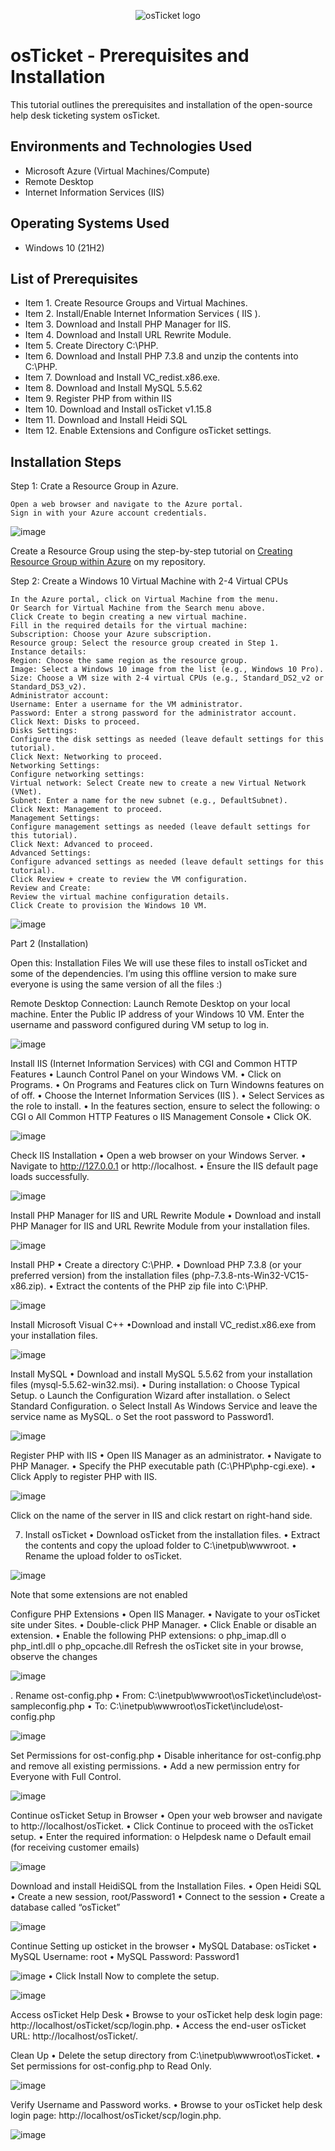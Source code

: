 <p align="center">
<img src="https://i.imgur.com/Clzj7Xs.png" alt="osTicket logo"/>
</p>

<h1>osTicket - Prerequisites and Installation</h1>
This tutorial outlines the prerequisites and installation of the open-source help desk ticketing system osTicket.<br />

<h2>Environments and Technologies Used</h2>

- Microsoft Azure (Virtual Machines/Compute)
- Remote Desktop
- Internet Information Services (IIS)

<h2>Operating Systems Used </h2>

- Windows 10</b> (21H2)

<h2>List of Prerequisites</h2>

- Item 1. Create Resource Groups and Virtual Machines. 
- Item 2. Install/Enable Internet Information Services ( IIS ).
- Item 3. Download and Install PHP Manager for IIS.
- Item 4. Download and Install URL Rewrite Module.
- Item 5. Create Directory C:\PHP.
- Item 6. Download and Install PHP 7.3.8 and unzip the contents into C:\PHP.
- Item 7. Download and Install VC_redist.x86.exe.
- Item 8. Download and Install MySQL 5.5.62
- Item 9. Register PHP from within IIS
- Item 10. Download and Install osTicket v1.15.8
- Item 11. Download and Install Heidi SQL
- Item 12. Enable Extensions and Configure osTicket settings.

<h2>Installation Steps</h2>

Step 1: Crate a Resource Group in Azure.

    Open a web browser and navigate to the Azure portal.
    Sign in with your Azure account credentials.
    
![image](https://github.com/John-Duria/osticket-prereqs/assets/168502429/f1111462-6a76-45f8-946a-1b6bd1a07987)

Create a Resource Group using the step-by-step tutorial on [Creating Resource Group within Azure](https://github.com/John-Duria/Azure---Resource-Group) on my repository.

Step 2: Create a Windows 10 Virtual Machine with 2-4 Virtual CPUs
   
    In the Azure portal, click on Virtual Machine from the menu.
    Or Search for Virtual Machine from the Search menu above.
    Click Create to begin creating a new virtual machine.
    Fill in the required details for the virtual machine:
    Subscription: Choose your Azure subscription.
    Resource group: Select the resource group created in Step 1.
    Instance details:
    Region: Choose the same region as the resource group.
    Image: Select a Windows 10 image from the list (e.g., Windows 10 Pro).
    Size: Choose a VM size with 2-4 virtual CPUs (e.g., Standard_DS2_v2 or Standard_DS3_v2).
    Administrator account:
    Username: Enter a username for the VM administrator.
    Password: Enter a strong password for the administrator account.
    Click Next: Disks to proceed.   
    Disks Settings:
    Configure the disk settings as needed (leave default settings for this tutorial).
    Click Next: Networking to proceed.   
    Networking Settings:
    Configure networking settings:
    Virtual network: Select Create new to create a new Virtual Network (VNet).
    Subnet: Enter a name for the new subnet (e.g., DefaultSubnet).
    Click Next: Management to proceed.
    Management Settings:
    Configure management settings as needed (leave default settings for this tutorial).
    Click Next: Advanced to proceed.
    Advanced Settings:
    Configure advanced settings as needed (leave default settings for this tutorial).
    Click Review + create to review the VM configuration.
    Review and Create:
    Review the virtual machine configuration details.
    Click Create to provision the Windows 10 VM.

![image](https://github.com/John-Duria/osticket-prereqs/assets/168502429/50d476ee-a1db-4dde-a1d8-7322933fbb40)

Part 2 (Installation)

Open this: Installation Files
We will use these files to install osTicket and some of the dependencies. I’m using this offline version to make sure everyone is using the same version of all the files :)

Remote Desktop Connection:
Launch Remote Desktop on your local machine.
Enter the Public IP address of your Windows 10 VM.
Enter the username and password configured during VM setup to log in.

![image](https://github.com/John-Duria/osticket-prereqs/assets/168502429/87c6d8cb-792c-4090-84a5-68fbb4177f75)

Install IIS (Internet Information Services) with CGI and Common HTTP Features
•	Launch Control Panel on your Windows VM.
•	Click on Programs.
•	On Programs and Features click on Turn Windowns features on of off.
•	Choose the Internet Information Services (IIS ).
•	Select Services as the role to install.
•	In the features section, ensure to select the following:
o	CGI
o	All Common HTTP Features
o	IIS Management Console
•	Click OK.

![image](https://github.com/John-Duria/osticket-prereqs/assets/168502429/152f9487-de4a-4568-a0ab-29c746d2b5cb)

Check IIS Installation
•	Open a web browser on your Windows Server.
•	Navigate to http://127.0.0.1 or http://localhost.
•	Ensure the IIS default page loads successfully.

![image](https://github.com/John-Duria/osticket-prereqs/assets/168502429/fd423d6b-fd18-4235-9e63-36db1d777cab)

Install PHP Manager for IIS and URL Rewrite Module
•	Download and install PHP Manager for IIS and URL Rewrite Module from your installation files.

![image](https://github.com/John-Duria/osticket-prereqs/assets/168502429/7d98db84-9476-44b1-8896-845360362b03)

Install PHP
•	Create a directory C:\PHP.
•	Download PHP 7.3.8 (or your preferred version) from the installation files (php-7.3.8-nts-Win32-VC15-x86.zip).
•	Extract the contents of the PHP zip file into C:\PHP.

![image](https://github.com/John-Duria/osticket-prereqs/assets/168502429/87a42dea-2c5e-4013-b06c-445c5d5d2130)

Install Microsoft Visual C++
•Download and install VC_redist.x86.exe from your installation files.

![image](https://github.com/John-Duria/osticket-prereqs/assets/168502429/68b480d1-3cb0-4088-bcdd-e034a49fe61e)

Install MySQL
•	Download and install MySQL 5.5.62 from your installation files (mysql-5.5.62-win32.msi).
•	During installation:
o	Choose Typical Setup.
o	Launch the Configuration Wizard after installation.
o	Select Standard Configuration.
o	Select Install As Windows Service and leave the service name as MySQL.
o	Set the root password to Password1.

![image](https://github.com/John-Duria/osticket-prereqs/assets/168502429/5cdcf660-1caf-4004-91e9-d04805d51af6)

Register PHP with IIS
•	Open IIS Manager as an administrator.
•	Navigate to PHP Manager.
•	Specify the PHP executable path (C:\PHP\php-cgi.exe).
•	Click Apply to register PHP with IIS.

![image](https://github.com/John-Duria/osticket-prereqs/assets/168502429/9c1e2e77-cd4b-4ed6-9693-1a109aab510b)

Click on the name of the server in IIS and click restart on right-hand side.

7. Install osTicket
•	Download osTicket from the installation files.
•	Extract the contents and copy the upload folder to C:\inetpub\wwwroot.
•	Rename the upload folder to osTicket.

![image](https://github.com/John-Duria/osticket-prereqs/assets/168502429/72d3f928-656b-4d80-a98a-0441d3772f79)

Note that some extensions are not enabled

Configure PHP Extensions
•	Open IIS Manager.
•	Navigate to your osTicket site under Sites.
•	Double-click PHP Manager.
•	Click Enable or disable an extension.
•	Enable the following PHP extensions:
o	php_imap.dll
o	php_intl.dll
o	php_opcache.dll
  Refresh the osTicket site in your browse, observe the changes

![image](https://github.com/John-Duria/osticket-prereqs/assets/168502429/96bf33f9-3141-4f1e-a030-567da1d5f9a9)

. Rename ost-config.php
•	From: C:\inetpub\wwwroot\osTicket\include\ost-sampleconfig.php
•	To: C:\inetpub\wwwroot\osTicket\include\ost-config.php

![image](https://github.com/John-Duria/osticket-prereqs/assets/168502429/75e68221-aa94-4aa4-a5bb-91cfa9f096e4)

Set Permissions for ost-config.php
•	Disable inheritance for ost-config.php and remove all existing permissions.
•	Add a new permission entry for Everyone with Full Control.

![image](https://github.com/John-Duria/osticket-prereqs/assets/168502429/47c1a2f0-053e-4adb-a181-3726bf7bb35a)

Continue osTicket Setup in Browser
•	Open your web browser and navigate to http://localhost/osTicket.
•	Click Continue to proceed with the osTicket setup.
•	Enter the required information:
o	Helpdesk name
o	Default email (for receiving customer emails)

![image](https://github.com/John-Duria/osticket-prereqs/assets/168502429/aa0f0167-dae9-4ead-8ff2-cd400cfcb77f)

Download and install HeidiSQL from the Installation Files.
•	Open Heidi SQL
•	Create a new session, root/Password1
•	Connect to the session
•	Create a database called “osTicket”

![image](https://github.com/John-Duria/osticket-prereqs/assets/168502429/29df6a12-1008-46dc-86e6-87b57844d128)

Continue Setting up osticket in the browser
•	MySQL Database: osTicket
•	MySQL Username: root
•	MySQL Password: Password1

![image](https://github.com/John-Duria/osticket-prereqs/assets/168502429/0724adf9-f532-42ce-927f-c4b279762c70)
•	Click Install Now to complete the setup.

![image](https://github.com/John-Duria/osticket-prereqs/assets/168502429/9f404174-39f7-4538-9cfa-ba8602597962)

Access osTicket Help Desk
•	Browse to your osTicket help desk login page: http://localhost/osTicket/scp/login.php.
•	Access the end-user osTicket URL: http://localhost/osTicket/.

Clean Up
•	Delete the setup directory from C:\inetpub\wwwroot\osTicket.
•	Set permissions for ost-config.php to Read Only.

![image](https://github.com/John-Duria/osticket-prereqs/assets/168502429/eb13a73a-4ed3-4cd5-b999-c5abe50a4c6b)

Verify Username and Password works.
•	Browse to your osTicket help desk login page: http://localhost/osTicket/scp/login.php.

![image](https://github.com/John-Duria/osticket-prereqs/assets/168502429/1e71c331-8e68-4053-a302-3b5d389dc257)

